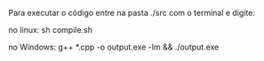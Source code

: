 Para executar o código entre na pasta ./src com o terminal e digite:

no linux:
sh compile.sh

no Windows:
g++ *.cpp -o output.exe -lm && ./output.exe 
